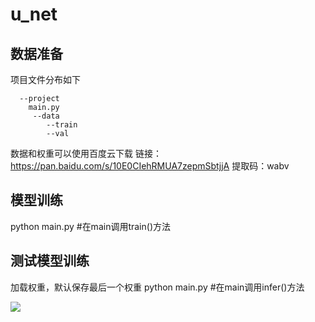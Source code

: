 # u_net

## 数据准备
项目文件分布如下
```
  --project
  	main.py
  	 --data
   		--train
   		--val
```

数据和权重可以使用百度云下载 链接：https://pan.baidu.com/s/10E0CIehRMUA7zepmSbtjjA 提取码：wabv 

## 模型训练
python main.py #在main调用train()方法

## 测试模型训练
加载权重，默认保存最后一个权重
python main.py #在main调用infer()方法

![](https://img-blog.csdn.net/20180508083935908)
